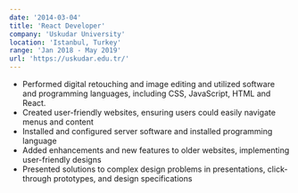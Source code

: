 ```yaml
---
date: '2014-03-04'
title: 'React Developer'
company: 'Uskudar University'
location: 'Istanbul, Turkey'
range: 'Jan 2018 - May 2019'
url: 'https://uskudar.edu.tr/'
---
```


- Performed digital retouching and image editing and utilized software and programming languages, including CSS, JavaScript, HTML and React.
- Created user-friendly websites, ensuring users could easily navigate menus and content
- Installed and configured server software and installed programming language
- Added enhancements and new features to older websites, implementing user-friendly designs
- Presented solutions to complex design problems in presentations, click-through prototypes, and design specifications
